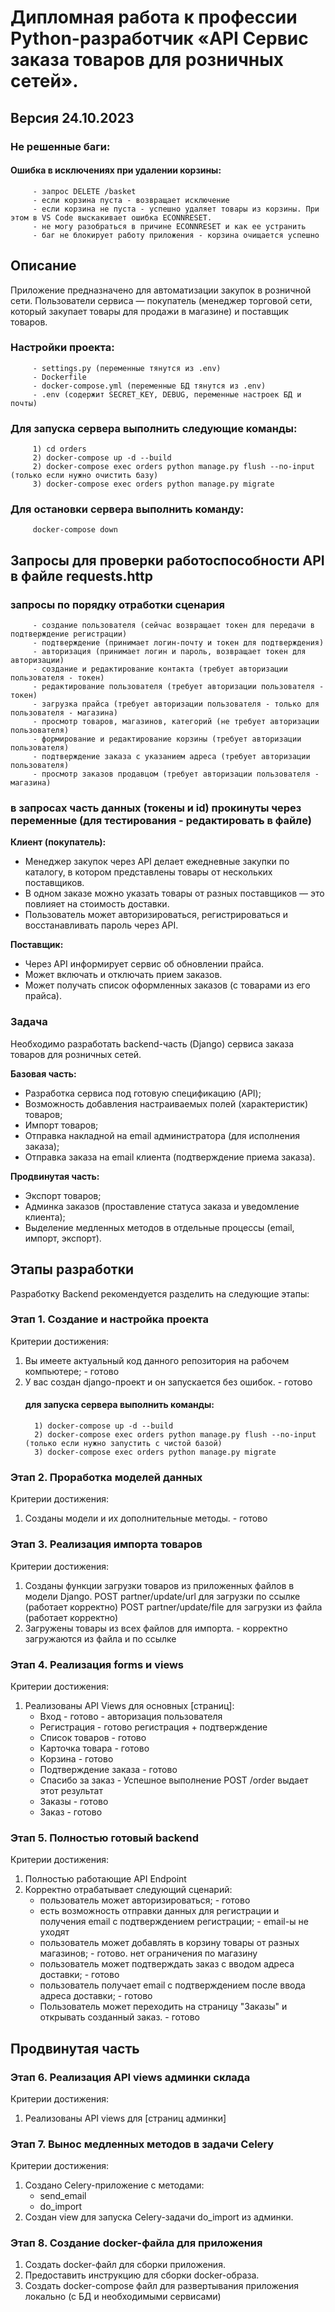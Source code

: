 # Дипломная работа к профессии Python-разработчик «API Сервис заказа товаров для розничных сетей».
## Версия 24.10.2023
### Не решенные баги:
#### Ошибка в исключениях при удалении корзины:
         - запрос DELETE /basket
         - если корзина пуста - возвращает исключение
         - если корзина не пуста - успешно удаляет товары из корзины. При этом в VS Code выскакивает ошибка ECONNRESET. 
         - не могу разобраться в причине ECONNRESET и как ее устранить
         - баг не блокирует работу приложения - корзина очищается успешно


## Описание

Приложение предназначено для автоматизации закупок в розничной сети. Пользователи сервиса — покупатель (менеджер торговой сети, который закупает товары для продажи в магазине) и поставщик товаров.

### Настройки проекта:
         - settings.py (переменные тянутся из .env)
         - Dockerfile
         - docker-compose.yml (переменные БД тянутся из .env)
         - .env (содержит SECRET_KEY, DEBUG, переменные настроек БД и почты)

### Для запуска сервера выполнить следующие команды:
         1) cd orders 
         2) docker-compose up -d --build
         2) docker-compose exec orders python manage.py flush --no-input (только если нужно очистить базу)
         3) docker-compose exec orders python manage.py migrate

### Для остановки сервера выполнить команду:
         docker-compose down

## Запросы для проверки работоспособности API в файле requests.http
### **запросы по порядку отработки сценария**
         - создание пользователя (сейчас возвращает токен для передачи в подтверждение регистрации)
         - подтверждение (принимает логин-почту и токен для подтверждения)
         - авторизация (принимает логин и пароль, возвращает токен для авторизации)
         - создание и редактирование контакта (требует авторизации пользователя - токен)
         - редактирование пользователя (требует авторизации пользователя - токен)
         - загрузка прайса (требует авторизации пользователя - только для пользователя - магазина)
         - просмотр товаров, магазинов, категорий (не требует авторизации пользователя)
         - формирование и редактирование корзины (требует авторизации пользователя)
         - подтверждение заказа с указанием адреса (требует авторизации пользователя)
         - просмотр заказов продавцом (требует авторизации пользователя - магазина)
### в запросах часть данных (токены и id) прокинуты через переменные (для тестирования - редактировать в  файле)

**Клиент (покупатель):**

- Менеджер закупок через API делает ежедневные закупки по каталогу, в котором
  представлены товары от нескольких поставщиков.
- В одном заказе можно указать товары от разных поставщиков — это
  повлияет на стоимость доставки.
- Пользователь может авторизироваться, регистрироваться и восстанавливать пароль через API.
    
**Поставщик:**

- Через API информирует сервис об обновлении прайса.
- Может включать и отключать прием заказов.
- Может получать список оформленных заказов (с товарами из его прайса).


### Задача

Необходимо разработать backend-часть (Django) сервиса заказа товаров для розничных сетей.

**Базовая часть:**
* Разработка сервиса под готовую спецификацию (API);
* Возможность добавления настраиваемых полей (характеристик) товаров;
* Импорт товаров;
* Отправка накладной на email администратора (для исполнения заказа);
* Отправка заказа на email клиента (подтверждение приема заказа).

**Продвинутая часть:**
* Экспорт товаров;
* Админка заказов (проставление статуса заказа и уведомление клиента);
* Выделение медленных методов в отдельные процессы (email, импорт, экспорт).

## Этапы разработки

Разработку Backend рекомендуется разделить на следующие этапы:


### Этап 1. Создание и настройка проекта

Критерии достижения:

1. Вы имеете актуальный код данного репозитория на рабочем компьютере; - готово
2. У вас создан django-проект и он запускается без ошибок. - готово
      #### для запуска сервера выполнить команды:
         1) docker-compose up -d --build
         2) docker-compose exec orders python manage.py flush --no-input (только если нужно запустить с чистой базой)
         3) docker-compose exec orders python manage.py migrate

### Этап 2. Проработка моделей данных

Критерии достижения:

1. Созданы модели и их дополнительные методы. - готово


### Этап 3. Реализация импорта товаров

Критерии достижения:

1. Созданы функции загрузки товаров из приложенных файлов в модели Django.
         POST partner/update/url для загрузки по ссылке (работает корректно)
         POST partner/update/file для загрузки из файла (работает корректно)
2. Загружены товары из всех файлов для импорта. - корректно загружаются из файла и по ссылке


### Этап 4. Реализация forms и views

Критерии достижения:

1. Реализованы API Views для основных [страниц]:
   - Вход - готово - авторизация пользователя
   - Регистрация - готово регистрация + подтверждение
   - Список товаров - готово
   - Карточка товара - готово
   - Корзина - готово
   - Подтверждение заказа - готово
   - Спасибо за заказ - Успешное выполнение POST /order выдает этот результат
   - Заказы - готово
   - Заказ - готово

### Этап 5. Полностью готовый backend

Критерии достижения:

1. Полностью работающие API Endpoint
2. Корректно отрабатывает следующий сценарий:
   - пользователь может авторизироваться; - готово
   - есть возможность отправки данных для регистрации и получения email с подтверждением регистрации; - email-ы не уходят
   - пользователь может добавлять в корзину товары от разных магазинов; - готово. нет ограничения по магазину
   - пользователь может подтверждать заказ с вводом адреса доставки; - готово
   - пользователь получает email с подтверждением после ввода адреса доставки; - готово
   - Пользователь может переходить на страницу "Заказы" и открывать созданный заказ. - готово


## Продвинутая часть 

### Этап 6. Реализация API views админки склада

Критерии достижения:

1. Реализованы API views для [страниц админки]


### Этап 7. Вынос медленных методов в задачи Celery

Критерии достижения:

1. Создано Celery-приложение c методами:
   - send_email
   - do_import
2. Создан view для запуска Celery-задачи do_import из админки.



### Этап 8. Создание docker-файла для приложения
1. Создать docker-файл для сборки приложения.
2. Предоставить инструкцию для сборки docker-образа.
3. Создать docker-compose файл для развертывания приложения локально (с БД и необходимыми сервисами)